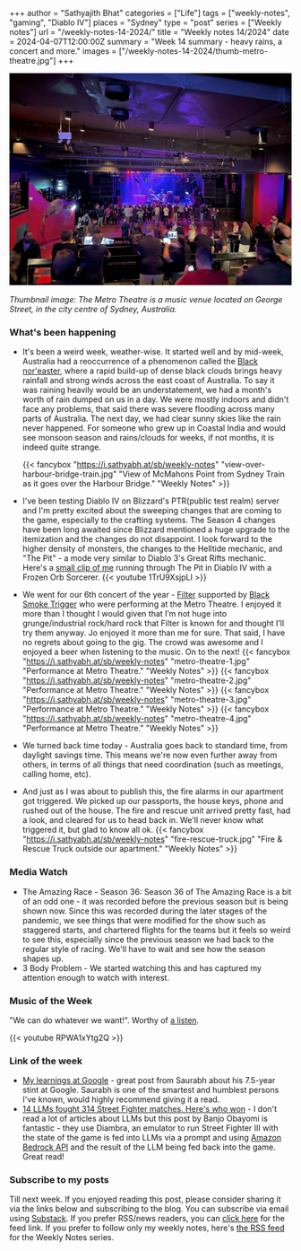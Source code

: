 +++
author = "Sathyajith Bhat"
categories = ["Life"]
tags = ["weekly-notes", "gaming", "Diablo IV"]
places = "Sydney"
type = "post"
series = ["Weekly notes"]
url = "/weekly-notes-14-2024/"
title = "Weekly notes 14/2024"
date = 2024-04-07T12:00:00Z
summary = "Week 14 summary - heavy rains, a concert and more."
images = ["/weekly-notes-14-2024/thumb-metro-theatre.jpg"]
+++

![](thumb-metro-theatre.jpg)

_Thumbnail image: The Metro Theatre is a music venue located on George Street, in the city centre of Sydney, Australia._ 

### What's been happening

* It's been a weird week, weather-wise. It started well and by mid-week, Australia had a reoccurrence of a phenomenon called the [Black nor'easter](https://en.wikipedia.org/wiki/Black_nor%27easter), where a rapid build-up of dense black clouds brings heavy rainfall and strong winds across the east coast of Australia. To say it was raining heavily would be an understatement, we had a month's worth of rain dumped on us in a day. We were mostly indoors and didn't face any problems, that said there was severe flooding across many parts of Australia. The next day, we had clear sunny skies like the rain never happened. For someone who grew up in Coastal India and would see monsoon season and rains/clouds for weeks, if not months, it is indeed quite strange. 

  {{< fancybox "https://i.sathyabh.at/sb/weekly-notes" "view-over-harbour-bridge-train.jpg" "View of McMahons Point from Sydney Train as it goes over the Harbour Bridge." "Weekly Notes" >}}

* I've been testing Diablo IV on Blizzard's PTR(public test realm) server and I'm pretty excited about the sweeping changes that are coming to the game, especially to the crafting systems. The Season 4 changes have been long awaited since Blizzard mentioned a huge upgrade to the itemization and the changes do not disappoint. I look forward to the higher density of monsters, the changes to the Helltide mechanic, and "The Pit" - a mode very similar to Diablo 3's Great Rifts mechanic. Here's a [small clip of me](https://www.youtube.com/watch?v=1TrU9XsjpLI) running through The Pit in Diablo IV with a Frozen Orb Sorcerer. 
  {{< youtube 1TrU9XsjpLI >}}
* We went for our 6th concert of the year - [Filter](https://open.spotify.com/artist/01WjpKiWVNurV5hjIadB8C?si=3Czf1Mn4QKaqQummBgRMjQ) supported by [Black Smoke Trigger](https://open.spotify.com/artist/03wlbBjw4kk1C88fFz47Cg?si=tLm9DUPqTWO33SrUiHazeA) who were performing at the Metro Theatre. I enjoyed it more than I thought I would given that I’m not huge into grunge/industrial rock/hard rock that Filter is known for and thought I’ll try them anyway. Jo enjoyed it more than me for sure. That said, I have no regrets about going to the gig. The crowd was awesome and I enjoyed a beer when listening to the music. On to the next!
  {{< fancybox "https://i.sathyabh.at/sb/weekly-notes" "metro-theatre-1.jpg" "Performance at Metro Theatre." "Weekly Notes" >}}
  {{< fancybox "https://i.sathyabh.at/sb/weekly-notes" "metro-theatre-2.jpg" "Performance at Metro Theatre." "Weekly Notes" >}}
  {{< fancybox "https://i.sathyabh.at/sb/weekly-notes" "metro-theatre-3.jpg" "Performance at Metro Theatre." "Weekly Notes" >}}
  {{< fancybox "https://i.sathyabh.at/sb/weekly-notes" "metro-theatre-4.jpg" "Performance at Metro Theatre." "Weekly Notes" >}}

* We turned back time today - Australia goes back to standard time, from daylight savings time. This means we're now even further away from others, in terms of all things that need coordination (such as meetings, calling home, etc).
* And just as I was about to publish this, the fire alarms in our apartment got triggered. We picked up our passports, the house keys, phone and rushed out of the house. The fire and rescue unit arrived pretty fast, had a look, and cleared for us to head back in. We'll never know what triggered it, but glad to know all ok. 
  {{< fancybox "https://i.sathyabh.at/sb/weekly-notes" "fire-rescue-truck.jpg" "Fire & Rescue Truck outside our apartment." "Weekly Notes" >}}

### Media Watch

* The Amazing Race - Season 36: Season 36 of The Amazing Race is a bit of an odd one - it was recorded before the previous season but is being shown now. Since this was recorded during the later stages of the pandemic, we see things that were modified for the show such as staggered starts, and chartered flights for the teams but it feels so weird to see this, especially since the previous season we had back to the regular style of racing. We'll have to wait and see how the season shapes up. 
* 3 Body Problem - We started watching this and has captured my attention enough to watch with interest. 

### Music of the Week

"We can do whatever we want!". Worthy of [a listen](https://www.youtube.com/watch?v=RPWA1xYtg2Q).

  {{< youtube RPWA1xYtg2Q  >}}

### Link of the week

* [My learnings at Google](https://blog.100rabh.com/2024/03/my-learnings-at-google.html) - great post from Saurabh about his 7.5-year stint at Google. Saurabh is one of the smartest and humblest persons I've known, would highly recommend giving it a read.
* [14 LLMs fought 314 Street Fighter matches. Here's who won](https://community.aws/content/2dbNlQiqKvUtTBV15mHBqivckmo/14-llms-fought-314-street-fighter-matches-here-s-who-won) - I don't read a lot of articles about LLMs but this post by Banjo Obayomi is fantastic - they use Diambra, an emulator to run Street Fighter III with the state of the game is fed into LLMs via a prompt and using [Amazon Bedrock API](https://aws.amazon.com/bedrock/) and the result of the LLM being fed back into the game. Great read!

### Subscribe to my posts

Till next week. If you enjoyed reading this post, please consider sharing it via the links below and subscribing to the blog. You can subscribe via email using [Substack](https://sathyabhat.substack.com/). If you prefer RSS/news readers, you can [click here](https://sathyabh.at/index.xml) for the feed link. If you prefer to follow only my weekly notes, here's [the RSS feed](https://sathyabh.at/series/weekly-notes/index.xml) for the Weekly Notes series. 